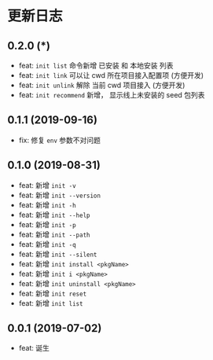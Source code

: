 # 更新日志
## 0.2.0 (*)
* feat: `init list` 命令新增 已安装 和 本地安装 列表
* feat: `init link` 可以让 cwd 所在项目接入配置项 (方便开发)
* feat: `init unlink` 解除 当前 cwd 项目接入 (方便开发)
* feat: `init recommend` 新增， 显示线上未安装的 seed 包列表

## 0.1.1 (2019-09-16)
* fix: 修复 `env` 参数不对问题

## 0.1.0 (2019-08-31)
* feat: 新增 `init -v`
* feat: 新增 `init --version`
* feat: 新增 `init -h`
* feat: 新增 `init --help`
* feat: 新增 `init -p`
* feat: 新增 `init --path`
* feat: 新增 `init -q`
* feat: 新增 `init --silent`
* feat: 新增 `init install <pkgName>`
* feat: 新增 `init i <pkgName>`
* feat: 新增 `init uninstall <pkgName>`
* feat: 新增 `init reset`
* feat: 新增 `init list`

## 0.0.1 (2019-07-02)
* feat: 诞生
